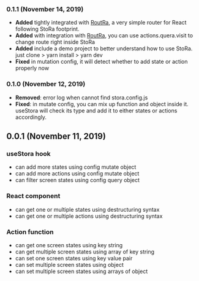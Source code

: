 ### 0.1.1 (November 14, 2019)
* **Added** tightly integrated with [RoutRa](https://github.com/rawewhat/routra), a very simple router for React following StoRa footprint.
* **Added** with integration with [RoutRa](https://github.com/rawewhat/routra), you can use actions.quera.visit to change route right inside StoRa
* **Added** include a demo project to better understand how to use StoRa. just clone > yarn install > yarn dev
* **Fixed** in mutation config, it will detect whether to add state or action properly now

### 0.1.0 (November 12, 2019)
* **Removed**: error log when cannot find stora.config.js
* **Fixed**: in mutate config, you can mix up function and object inside it. useStora will check its type and add it to either states or actions accordingly.

## 0.0.1 (November 11, 2019)
### useStora hook
* can add more states using config mutate object
* can add more actions using config mutate object
* can filter screen states using config query object
### React component
* can get one or multiple states using destructuring syntax
* can get one or multiple actions using destructuring syntax
### Action function
* can get one screen states using key string
* can get multiple screen states using array of key string
* can set one screen states using key value pair
* can set multiple screen states using object
* can set multiple screen states using arrays of object